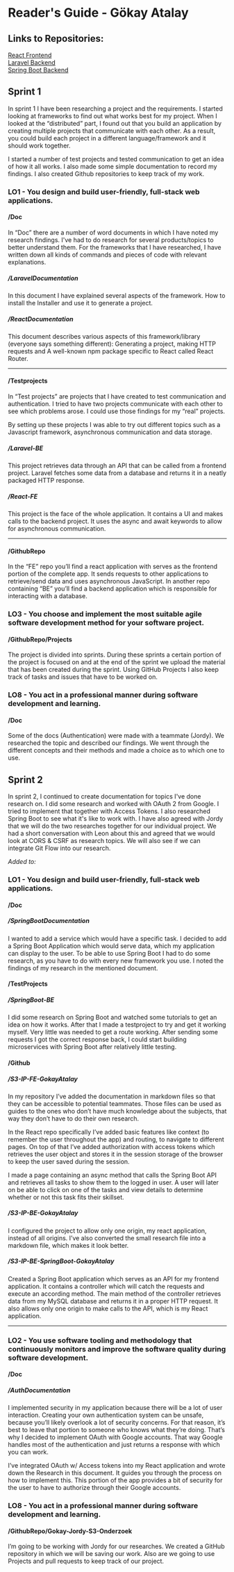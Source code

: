 # Reader's Guide - Gökay Atalay

## Links to Repositories:

[React Frontend](https://github.com/WorkEthic-S3/S3-IP-FE-GokayAtalay) </br>
[Laravel Backend](https://github.com/WorkEthic-S3/S3-IP-BE-GokayAtalay) </br>
[Spring Boot Backend](https://github.com/WorkEthic-S3/S3-IP-BE-SpringBoot-GokayAtalay)

## Sprint 1

In sprint 1 I have been researching a project and the requirements. I started looking at frameworks to find out what works best for my project. When I looked at the “distributed” part, I found out that you build an application by creating multiple projects that communicate with each other. As a result, you could build each project in a different language/framework and it should work together.

I started a number of test projects and tested communication to get an idea of how it all works. I also made some simple documentation to record my findings. I also created Github repositories to keep track of my work.

### LO1 - You design and build user-friendly, full-stack web applications.

#### /Doc

In “Doc” there are a number of word documents in which I have noted my research findings. I've had to do research for several products/topics to better understand them. For the frameworks that I have researched, I have written down all kinds of commands and pieces of code with relevant explanations.

##### /LaravelDocumentation

In this document I have explained several aspects of the framework. How to install the
Installer and use it to generate a project.

##### /ReactDocumentation

This document describes various aspects of this framework/library
(everyone says something different): Generating a project, making HTTP requests and
A well-known npm package specific to React called React Router.

-----
#### /Testprojects

In “Test projects” are projects that I have created to test communication and authentication. I tried to have two projects communicate with each other to see which problems arose. I could use those findings for my “real” projects.

By setting up these projects I was able to try out different topics such as a Javascript framework, asynchronous communication and data storage.

##### /Laravel-BE
	
This project retrieves data through an API that can be called from a frontend project. Laravel fetches some data from a database and returns it in a neatly packaged HTTP response.

##### /React-FE

This project is the face of the whole application. It contains a UI and makes calls to the
backend project. It uses the async and await keywords to allow for asynchronous
communication.

---
#### /GithubRepo

In the “FE” repo you’ll find a react application with serves as the frontend portion of the 
complete app. It sends requests to other applications to retrieve/send data and uses asynchronous JavaScript. In another repo containing “BE” you’ll find a backend application which is responsible for interacting with a database.

### LO3 - You choose and implement the most suitable agile software development method for your software project.

#### /GithubRepo/Projects	

The project is divided into sprints. During these sprints a certain portion of the project is focused on and at the end of the sprint we upload the material that has been created during the sprint. Using GitHub Projects I also keep track of tasks and issues that have to be worked on. 

### LO8 - You act in a professional manner during software development and learning.

#### /Doc

Some of the docs (Authentication) were made with a teammate (Jordy).	We researched
the topic and described our findings. We went through the different concepts and their 
methods and made a choice as to which one to use.

## Sprint 2

In sprint 2, I continued to create documentation for topics I've done research on. I did some research and worked with OAuth 2 from Google. I tried to implement that together with Access Tokens. I also researched Spring Boot to see what it's like to work with. I have also agreed with Jordy that we will do the two researches together for our individual project. We had a short conversation with Leon about this and agreed that we would look at CORS & CSRF as research topics. We will also see if we can integrate Git Flow into our research.

*Added to:*

### LO1 - You design and build user-friendly, full-stack web applications.

#### /Doc

##### /SpringBootDocumentation
I wanted to add a service which would have a specific task. I decided to add a Spring Boot
Application which would serve data, which my application can display to the user. To be able
to use Spring Boot I had to do some research, as you have to do with every new framework
you use. I noted the findings of my research in the mentioned document.

#### /TestProjects

##### /SpringBoot-BE

I did some research on Spring Boot and watched some tutorials to get an idea on how it 
works. After that I made a testproject to try and get it working myself. Very little was 
needed to get a route working. After sending some requests I got the correct response back,
I could start building microservices with Spring Boot after relatively little testing.

#### /Github

##### /S3-IP-FE-GokayAtalay

In my repository I’ve added the documentation in markdown files so that they can be
accessible to potential teammates. Those files can be used as guides to the ones who
don’t have much knowledge about the subjects, that way they don’t have to do their
own research.

In the React repo specifically I’ve added basic features like context (to remember the user
throughout the app) and routing, to navigate to different pages. On top of that I’ve added 
authorization with access tokens which retrieves the user object and stores it in the
session storage of the browser to keep the user saved during the session.

I made a page containing an async method that calls the Spring Boot API and retrieves all
tasks to show them to the logged in user. A user will later on be able to click on one of the
tasks and view details to determine whether or not this task fits their skillset.

##### /S3-IP-BE-GokayAtalay

I configured the project to allow only one origin, my react application, instead of all origins.
I’ve also converted the small research file into a 	markdown file, which makes it look better.

##### /S3-IP-BE-SpringBoot-GokayAtalay

Created a Spring Boot application which serves as an API for my frontend application. It
contains a controller which will catch the requests and execute an according method. The 
main method of the controller retrieves data from my MySQL database and returns it in a
proper HTTP request. It also allows only one origin to make calls to the API, which is my
React application.

---

### LO2 - You use software tooling and methodology that continuously monitors and improve the software quality during software development.

#### /Doc

##### /AuthDocumentation
I implemented security in my application because there will be a lot of user interaction. Creating your own authentication system can be unsafe, because you’ll likely overlook a lot of security concerns. For that reason, it’s best to leave that portion to someone who knows what they’re doing. That’s why I decided to implement OAuth with Google accounts. That way Google handles most of the authentication and just returns a response with which you can work.

I’ve integrated OAuth w/ Access tokens into my React application and wrote down the
Research in this document. It guides you through the process on how to implement this. This 
portion of the app provides a bit of security for the user to have to authorize through their 
Google accounts.


### LO8 - You act in a professional manner during software development and learning.
	
#### /GithubRepo/Gokay-Jordy-S3-Onderzoek
I’m going to be working with Jordy for our researches. We created a GitHub repository in 
which we will be saving our work. Also are we going to use Projects and pull requests to 
keep track of our project.
